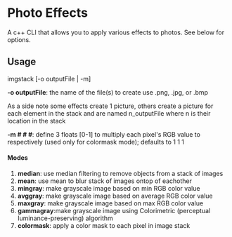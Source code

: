 # Photo Effects
A c++ CLI that allows you to apply various effects to photos. See below for options.

## Usage
imgstack <mode> [-o outputFile | -m] <files>

**-o outputFile**: the name of the file(s) to create use .png, .jpg, or .bmp

As a side note some effects create 1 picture, others create a picture for each element in the stack and are named n_outputFile where n is their location in the stack

**-m # # #**: define 3 floats [0-1] to multiply each pixel's RGB value to respectively (used only for colormask mode); defaults to 1 1 1

#### Modes
1. **median**: use median filtering to remove objects from a stack of images
2. **mean**: use mean to blur stack of images ontop of eachother
3. **mingray**: make grayscale image based on min RGB color value
4. **avggray**: make grayscale image based on average RGB color value 
5. **maxgray**: make grayscale image based on max RGB color value 
6. **gammagray**:make grayscale image using Colorimetric (perceptual luminance-preserving) algorithm
7. **colormask**: apply a color mask to each pixel in image stack